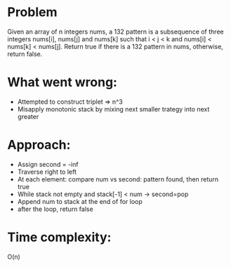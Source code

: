 # Problem
Given an array of n integers nums, a 132 pattern is a subsequence of three integers nums[i], nums[j] and nums[k] such that i < j < k and nums[i] < nums[k] < nums[j].
Return true if there is a 132 pattern in nums, otherwise, return false.

# What went wrong:
- Attempted to construct triplet => n^3
- Misapply monotonic stack by mixing next smaller trategy into next greater

# Approach:
- Assign second = -inf
- Traverse right to left
- At each element: compare num vs second: pattern found, then return true
- While stack not empty and stack[-1] < num -> second=pop
- Append num to stack at the end of for loop
- after the loop, return false

# Time complexity:
O(n)